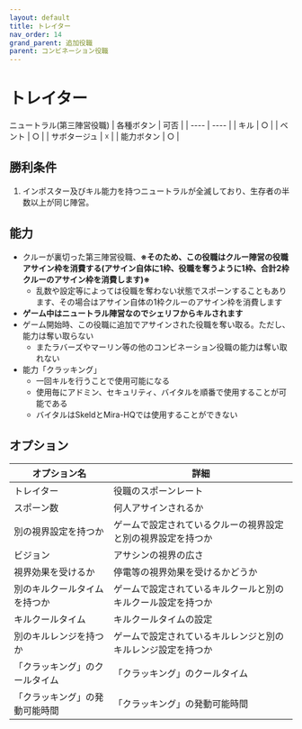 ```yaml
---
layout: default
title: トレイター
nav_order: 14
grand_parent: 追加役職
parent: コンビネーション役職
---
```


# トレイター


ニュートラル(第三陣営役職)
|  各種ボタン |  可否  |
| ---- | ---- |
|  キル  | ○ |
|  ベント  | ○ |
|  サボタージュ  | ☓ |
|  能力ボタン  | ○ |

## 勝利条件
1. インポスター及びキル能力を持つニュートラルが全滅しており、生存者の半数以上が同じ陣営。

## 能力

- クルーが裏切った第三陣営役職、**※そのため、この役職はクルー陣営の役職アサイン枠を消費する(アサイン自体に1枠、役職を奪うように1枠、合計2枠クルーのアサイン枠を消費します)※**
  - 乱数や設定等によっては役職を奪わない状態でスポーンすることもあります、その場合はアサイン自体の1枠クルーのアサイン枠を消費します
- **ゲーム中はニュートラル陣営なのでシェリフからキルされます**
- ゲーム開始時、この役職に追加でアサインされた役職を奪い取る。ただし、能力は奪い取らない
  - またラバーズやマーリン等の他のコンビネーション役職の能力は奪い取れない
- 能力「クラッキング」
  - 一回キルを行うことで使用可能になる
  - 使用毎にアドミン、セキュリティ、バイタルを順番で使用することが可能である
  - バイタルはSkeldとMira-HQでは使用することができない

## オプション

|  オプション名 |  詳細  |
| ---- | ---- |
|  トレイター  | 役職のスポーンレート |
|  スポーン数  | 何人アサインされるか |
|  別の視界設定を持つか  |  ゲームで設定されているクルーの視界設定と別の視界設定を持つか  |
|  ビジョン  |  アサシンの視界の広さ  |
|  視界効果を受けるか  |  停電等の視界効果を受けるかどうか  |
|  別のキルクールタイムを持つか  | ゲームで設定されているキルクールと別のキルクール設定を持つか |
|  キルクールタイム  |  キルクールタイムの設定  |
|  別のキルレンジを持つか  |  ゲームで設定されているキルレンジと別のキルレンジ設定を持つか  |
|  「クラッキング」のクールタイム  |  「クラッキング」のクールタイム  |
|  「クラッキング」の発動可能時間  |  「クラッキング」の発動可能時間  |
